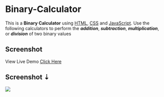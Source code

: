# Binary-Calculator
This is a **Binary Calculator** using [HTML](https://en.wikipedia.org/wiki/HTML), [CSS](https://en.wikipedia.org/wiki/Cascading_Style_Sheets) and [JavaScript](https://en.wikipedia.org/wiki/JavaScript).
Use the following calculators to perform the ***addition***, ***subtraction***, ***multiplication***, or ***division*** of two binary values
## Screenshot
View Live Demo [Click Here](https://binary-calculator.now.sh/)
## Screenshot ⇣
<img src="https://raw.githubusercontent.com/souravm77/Binary-Calculator/master/screenshot.PNG" >
